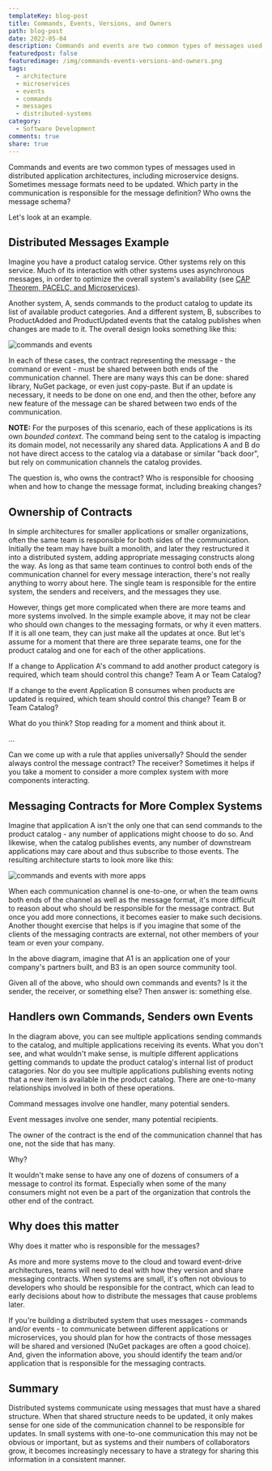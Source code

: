 ```yaml
---
templateKey: blog-post
title: Commands, Events, Versions, and Owners
path: blog-post
date: 2022-05-04
description: Commands and events are two common types of messages used in distributed application architectures, including microservice designs. Sometimes message formats need to be updated. Which party in the communication is responsible for the message definition? Who owns the message schema?
featuredpost: false
featuredimage: /img/commands-events-versions-and-owners.png
tags:
  - architecture
  - microservices
  - events
  - commands
  - messages
  - distributed-systems
category:
  - Software Development
comments: true
share: true
---
```


Commands and events are two common types of messages used in distributed application architectures, including microservice designs. Sometimes message formats need to be updated. Which party in the communication is responsible for the message definition? Who owns the message schema?

Let's look at an example.

## Distributed Messages Example

Imagine you have a product catalog service. Other systems rely on this service. Much of its interaction with other systems uses asynchronous messages, in order to optimize the overall system's availability (see [CAP Theorem, PACELC, and Microservices](https://ardalis.com/cap-pacelc-and-microservices/)).

Another system, A, sends commands to the product catalog to update its list of available product categories. And a different system, B, subscribes to ProductAdded and ProductUpdated events that the catalog publishes when changes are made to it. The overall design looks something like this:

![commands and events](/img/commands-and-events.png)

In each of these cases, the contract representing the message - the command or event - must be shared between both ends of the communication channel. There are many ways this can be done: shared library, NuGet package, or even just copy-paste. But if an update is necessary, it needs to be done on one end, and then the other, before any new feature of the message can be shared between two ends of the communication.

**NOTE:** For the purposes of this scenario, each of these applications is its own *bounded context*. The command being sent to the catalog is impacting its domain model, not necessarily any shared data. Applications A and B do not have direct access to the catalog via a database or similar "back door", but rely on communication channels the catalog provides.

The question is, who owns the contract? Who is responsible for choosing when and how to change the message format, including breaking changes?

## Ownership of Contracts

In simple architectures for smaller applications or smaller organizations, often the same team is responsible for both sides of the communication. Initially the team may have built a monolith, and later they restructured it into a distributed system, adding appropriate messaging constructs along the way. As long as that same team continues to control both ends of the communication channel for every message interaction, there's not really anything to worry about here. The single team is responsible for the entire system, the senders and receivers, and the messages they use.

However, things get more complicated when there are more teams and more systems involved. In the simple example above, it may not be clear who should own changes to the messaging formats, or why it even matters. If it is all one team, they can just make all the updates at once. But let's assume for a moment that there are three separate teams, one for the product catalog and one for each of the other applications.

If a change to Application A's command to add another product category is required, which team should control this change? Team A or Team Catalog?

If a change to the event Application B consumes when products are updated is required, which team should control this change? Team B or Team Catalog?

What do you think? Stop reading for a moment and think about it.

...

Can we come up with a rule that applies universally? Should the sender always control the message contract? The receiver? Sometimes it helps if you take a moment to consider a more complex system with more components interacting.

## Messaging Contracts for More Complex Systems

Imagine that application A isn't the only one that can send commands to the product catalog - any number of applications might choose to do so. And likewise, when the catalog publishes events, any number of downstream applications may care about and thus subscribe to those events. The resulting architecture starts to look more like this:

![commands and events with more apps](/img/commands-and-events-more-apps.png)

When each communication channel is one-to-one, or when the team owns both ends of the channel as well as the message format, it's more difficult to reason about who should be responsible for the message contract. But once you add more connections, it becomes easier to make such decisions. Another thought exercise that helps is if you imagine that some of the clients of the messaging contracts are external, not other members of your team or even your company.

In the above diagram, imagine that A1 is an application one of your company's partners built, and B3 is an open source community tool.

Given all of the above, who should own commands and events? Is it the sender, the receiver, or something else? Then answer is: something else.

## Handlers own Commands, Senders own Events

In the diagram above, you can see multiple applications sending commands to the catalog, and multiple applications receiving its events. What you don't see, and what wouldn't make sense, is multiple different applications getting commands to update the product catalog's internal list of product catagories. Nor do you see multiple applications publishing events noting that a new item is available in the product catalog. There are one-to-many relationships involved in both of these operations.

Command messages involve one handler, many potential senders.

Event messages involve one sender, many potential recipients.

The owner of the contract is the end of the communication channel that has one, not the side that has many.

Why?

It wouldn't make sense to have any one of dozens of consumers of a message to control its format. Especially when some of the many consumers might not even be a part of the organization that controls the other end of the contract.

## Why does this matter

Why does it matter who is responsible for the messages?

As more and more systems move to the cloud and toward event-drive architectures, teams will need to deal with how they version and share messaging contracts. When systems are small, it's often not obvious to developers who should be responsible for the contract, which can lead to early decisions about how to distribute the messages that cause problems later.

If you're building a distributed system that uses messages - commands and/or events - to communicate between different applications or microservices, you should plan for how the contracts of those messages will be shared and versioned (NuGet packages are often a good choice). And, given the information above, you should identify the team and/or application that is responsible for the messaging contracts.

## Summary

Distributed systems communicate using messages that must have a shared structure. When that shared structure needs to be updated, it only makes sense for one side of the communication channel to be responsible for updates. In small systems with one-to-one communication this may not be obvious or important, but as systems and their numbers of collaborators grow, it becomes increasingly necessary to have a strategy for sharing this information in a consistent manner.

